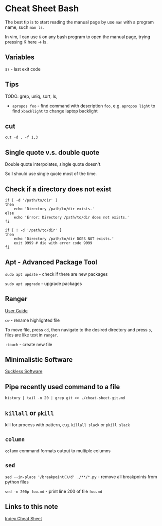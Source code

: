 # Cheat Sheet Bash

The best tip is to start reading the manual page by use `man` with a program name, such `man ls`.

In vim, I can use `K` on any bash program to open the manual page, trying pressing K here -> ls.

## Variables

`$?` - last exit code

## Tips

TODO: grep, uniq, sort, ls,

- `apropos foo` - find command with description `foo`, e.g. `apropos light`
  to find `xbacklight` to change laptop backlight

## cut

`cut -d , -f 1,3`

## Single quote v.s. double quote

Double quote interpolates, single quote doesn't.

So I should use single quote most of the time.

## Check if a directory does not exist

```
if [ -d '/path/to/dir' ]
then
    echo 'Directory /path/to/dir exists.'
else
    echo 'Error: Directory /path/to/dir does not exists.'
fi
```

```
if [ ! -d '/path/to/dir' ]
then
    echo 'Directory /path/to/dir DOES NOT exists.'
    exit 9999 # die with error code 9999
fi
```

## Apt - Advanced Package Tool

`sudo apt update` - check if there are new packages

`sudo apt upgrade` - upgrade packages

## Ranger

[User Guide](https://github.com/ranger/ranger/wiki/Official-user-guide)

`cw` - rename highlighted file

To move file, press `dd`, then navigate to the desired directory and press `p`, files are like text in `ranger`.

`:touch` - create new file

## Minimalistic Software

[Suckless Software](https://suckless.org/rocks/)

## Pipe recently used command to a file

```
history | tail -n 20 | grep git >> ./cheat-sheet-git.md
```

## `killall` or `pkill`

kill for process with pattern, e.g. `killall slack` or `pkill slack`

## `column`

`column` command formats output to multiple columns

## `sed`

`sed --in-place '/breakpoint()/d' ./**/*.py` - remove all breakpoints from python files

`sed -n 200p foo.md` - print line 200 of file `foo.md`

## Links to this note

[Index Cheat Sheet](index-cheat-sheet.md)
